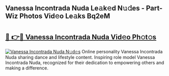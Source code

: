 ## Vanessa Incontrada Nuda Le𝚊k𝚎d N𝚞𝚍es - Part-Wiz Photos Vid𝚎o Le𝚊ks Bq2eM

# <h2><a href="http://fbezxm6.evod.top/?m=Vanessa+Incontrada+Nuda">🔗 👉🔴 Vanessa Incontrada Nuda Vid𝚎o Ph𝚘t𝚘s</a></h2>

[![Vanessa Incontrada Nuda N𝚞d𝚎s](https://i.imgur.com/8V9OHl7.gif)](http://fbezxm6.evod.top/?m=Vanessa+Incontrada+Nuda)
Online personality Vanessa Incontrada Nuda sharing dance and lifestyle content. Inspiring role model Vanessa Incontrada Nuda, recognized for their dedication to empowering others and making a difference. 
